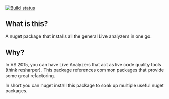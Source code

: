 [![Build status](https://ci.appveyor.com/api/projects/status/5827ifadbkmw6l20?svg=true)](https://ci.appveyor.com/project/tparnell8/simpleanalyzer)

## What is this?

A nuget package that installs all the general Live analyzers in one go. 

## Why?

In VS 2015, you can have Live Analyzers that act as live code quality tools (think resharper). This package references common packages that provide some great refactoring. 

In short you can nuget install this package to soak up multiple useful nuget packages.